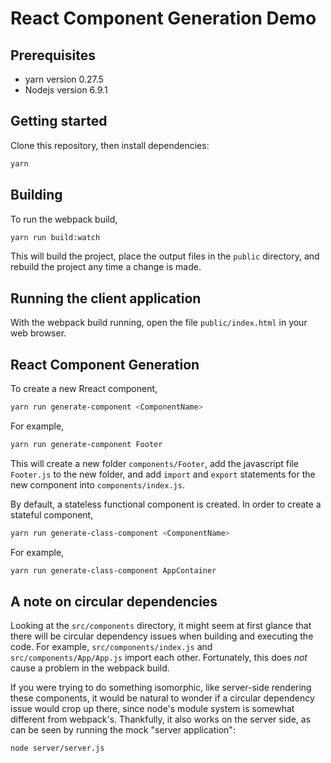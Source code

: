 # React Component Generation Demo

## Prerequisites
* yarn version 0.27.5
* Nodejs version 6.9.1

## Getting started
Clone this repository, then install dependencies:
```bash
yarn
```

## Building
To run the webpack build,
```bash
yarn run build:watch
```

This will build the project, place the output files in the `public` directory, and rebuild the project any time a change is made.

## Running the client application
With the webpack build running, open the file `public/index.html`
in your web browser.

## React Component Generation
To create a new Rreact component,
```bash
yarn run generate-component <ComponentName>
```

For example,
```bash
yarn run generate-component Footer
```

This will create a new folder `components/Footer`, add the javascript file `Footer.js` to the new folder, and add `import` and `export` statements for the new component into `components/index.js`.

By default, a stateless functional component is created. In order to create a stateful component,
```bash
yarn run generate-class-component <ComponentName>
```

For example,
```bash
yarn run generate-class-component AppContainer
```

## A note on circular dependencies
Looking at the `src/components` directory, it might seem at first glance that
there will be circular dependency issues when building and executing the
code. For example, `src/components/index.js` and `src/components/App/App.js`
import each other. Fortunately, this does _not_ cause a problem in the webpack
build.

If you were trying to do something isomorphic, like server-side rendering
these components, it would be natural to wonder if a circular dependency issue
would crop up there, since node's module system is somewhat different from
webpack's. Thankfully, it also works on the server side, as can be seen by
running the mock "server application":
```bash
node server/server.js
```